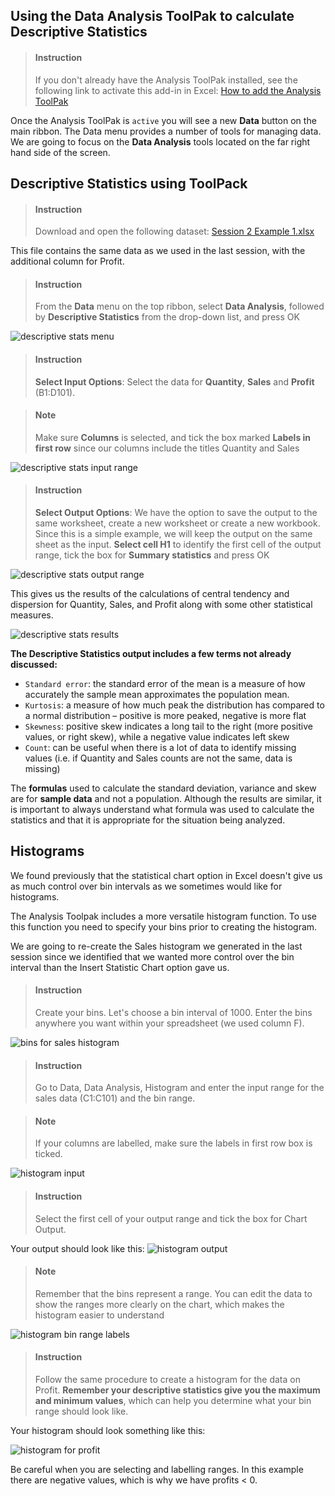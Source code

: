 

## Using the Data Analysis ToolPak to calculate Descriptive Statistics

> #### Instruction
> If you don't already have the Analysis ToolPak installed, see the following link to activate this add-in in Excel: [How to add the Analysis ToolPak](https://support.office.com/en-us/article/Load-the-Analysis-ToolPak-in-Excel-6a63e598-cd6d-42e3-9317-6b40ba1a66b4)
 
Once the Analysis ToolPak is `active` you will see a new  **Data** button on the main ribbon. The Data menu provides a number of tools for managing data. We are going to focus on the **Data Analysis** tools located on the far right hand side of the screen.

## Descriptive Statistics using ToolPack

> #### Instruction 
> Download and open the following dataset: [Session 2 Example 1.xlsx](https://www.dropbox.com/s/npm3auiro6ww2rz/Session%202%20Example%201%20-%20Data.xlsx?dl=1)

This file contains the same data as we used in the last session, with the additional column for Profit.

> #### Instruction
> From the **Data** menu on the top ribbon, select **Data Analysis**, followed by **Descriptive Statistics** from the drop-down list, and press OK 

![descriptive stats menu](https://i.imgur.com/bhL1TpC.png)

> #### Instruction
> **Select Input Options**: Select the data for **Quantity**, **Sales**  and **Profit** (B1:D101). 

<div></div>

> #### Note
> Make sure **Columns** is selected, and tick the box marked **Labels in first row** since our columns include the titles Quantity and Sales 

![descriptive stats input range](https://i.imgur.com/emw8lNf.png)

> #### Instruction
> **Select Output Options**: We have the option to save the output to the same worksheet, create a new worksheet or create a new workbook. Since this is a simple example, we will keep the output on the same sheet as the input. **Select cell H1** to identify the first cell of the output range, tick the box for **Summary statistics** and press OK 

![descriptive stats output range](https://i.imgur.com/u4xifTZ.png)

This gives us the results of the calculations of central tendency and dispersion for Quantity, Sales, and Profit along with some other statistical measures. 

![descriptive stats results](https://i.imgur.com/01WtTXY.png)


**The Descriptive Statistics output includes a few terms not already discussed:**

- `Standard error`: the standard error of the mean is a measure of how accurately the sample mean approximates the population mean.
 - `Kurtosis`: a measure of how much peak the distribution has compared to a normal distribution – positive is more peaked, negative is more flat
 - `Skewness`: positive skew indicates a long tail to the right (more positive values, or right skew), while a negative value indicates left skew
 - `Count`: can be useful when there is a lot of data to identify missing values (i.e. if Quantity and Sales counts are not the same, data is missing)

The **formulas** used to calculate the standard deviation, variance and skew are for **sample data** and not a population. Although the results are similar, it is important to always understand what formula was used to calculate the statistics and that it is appropriate for the situation being analyzed.
 
## Histograms

We found previously that the statistical chart option in Excel doesn't give us as much control over bin intervals as we sometimes would like for histograms.

The Analysis Toolpak includes a more versatile histogram function. To use this function you need to specify your bins prior to creating the histogram.

We are going to re-create the Sales histogram we generated in the last session since we identified that we wanted more control over the bin interval than the Insert Statistic Chart option gave us.
  
> #### Instruction
> Create your bins. Let's choose a bin interval of 1000. Enter the bins anywhere you want within your spreadsheet (we used column F). 

![bins for sales histogram](https://i.imgur.com/tMxKbUO.png)

> #### Instruction
> Go to Data, Data Analysis, Histogram and enter the input range for the sales data (C1:C101) and the bin range.

<div></div>

> #### Note
> If your columns are labelled, make sure the labels in first row box is ticked.

![histogram input](https://i.imgur.com/s0Qo2Ys.png)

> #### Instruction
> Select the first cell of your output range and tick the box for Chart Output.

Your output should look like this: 
![histogram output](https://i.imgur.com/RgPiwLE.png)

> #### Note
> Remember that the bins represent a range. You can edit the data to show the ranges more clearly on the chart, which makes the histogram easier to understand 

![histogram bin range labels](https://i.imgur.com/cQpYxtC.png)
 

> #### Instruction
> Follow the same procedure to create a histogram for the data on Profit. **Remember your descriptive statistics give you the maximum and minimum values**, which can help you determine what your bin range should look like.

Your histogram should look something like this: 

![histogram for profit](https://i.imgur.com/jUEhebB.png)
 
Be careful when you are selecting and labelling ranges. In this example there are negative values, which is why we have profits < 0.
